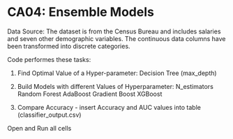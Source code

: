 # CA04: Ensemble Models

Data Source: The dataset is from the Census Bureau and includes salaries and seven other demographic variables. The continuous data columns have been transformed into discrete categories.

Code performes these tasks:

1. Find Optimal Value of a Hyper-parameter: Decision Tree (max_depth)

2. Build Models with different Values of Hyperparameter: N_estimators
  Random Forest
  AdaBoost
  Gradient Boost
  XGBoost
  
3. Compare Accuracy - insert Accuracy and AUC values into table (classifier_output.csv)

Open and Run all cells
